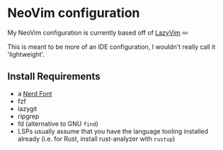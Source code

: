 # NeoVim configuration

My NeoVim configuration is currently based off of [LazyVim](https://github.com/LazyVim/LazyVim) 💤

This is meant to be more of an IDE configuration, I wouldn't really call it 'lightweight'.

## Install Requirements

- a [Nerd Font](https://nerdfonts.com/)
- fzf
- lazygit
- ripgrep
- fd (alternative to GNU `find`)
- LSPs usually assume that you have the language tooling installed already (i.e. for Rust, install rust-analyzer with `rustup`)
